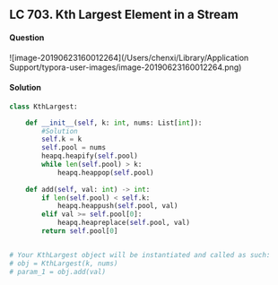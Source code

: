 ## LC 703. Kth Largest Element in a Stream

#### Question

![image-20190623160012264](/Users/chenxi/Library/Application Support/typora-user-images/image-20190623160012264.png)



#### Solution

```python
class KthLargest:

    def __init__(self, k: int, nums: List[int]):
        #Solution
        self.k = k
        self.pool = nums
        heapq.heapify(self.pool)
        while len(self.pool) > k:
            heapq.heappop(self.pool)
        
    def add(self, val: int) -> int:
        if len(self.pool) < self.k:
            heapq.heappush(self.pool, val)
        elif val >= self.pool[0]:
            heapq.heapreplace(self.pool, val)
        return self.pool[0]


# Your KthLargest object will be instantiated and called as such:
# obj = KthLargest(k, nums)
# param_1 = obj.add(val)
```

